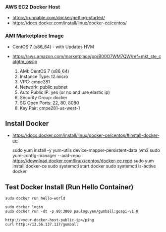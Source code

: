 

### AWS EC2 Docker Host

* https://runnable.com/docker/getting-started/
* https://docs.docker.com/install/linux/docker-ce/centos/

### AMI Marketplace Image

* CentOS 7 (x86_64) - with Updates HVM
* https://aws.amazon.com/marketplace/pp/B00O7WM7QW/ref=mkt_ste_catgtm_osslp

	1. AMI:            	CentOS 7 (x86_64)
	2. Instance Type:   t2.micro
	3. VPC:             cmpe281
	4. Network:         public subnet
	5. Auto Public IP:  yes (or no and use elastic ip)
	6. Security Group:  docker 
	7. SG Open Ports:   22, 80, 8080
	8. Key Pair:        cmpe281-us-west-1


## Install Docker

* https://docs.docker.com/install/linux/docker-ce/centos/#install-docker-ce

	sudo yum install -y yum-utils device-mapper-persistent-data lvm2
	sudo yum-config-manager --add-repo https://download.docker.com/linux/centos/docker-ce.repo
	sudo yum install docker-ce
	sudo systemctl start docker
	sudo systemctl is-active docker

## Test Docker Install (Run Hello Container)

	sudo docker run hello-world

	sudo docker login
	sudo docker run -dt -p 80:3000 paulnguyen/gumball:goapi-v1.0

	http://<your-docker-host-public-ip>/ping
	curl http://13.56.137.117/gumball
